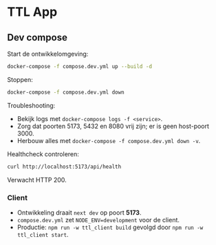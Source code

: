 # TTL App

## Dev compose

Start de ontwikkelomgeving:

```bash
docker-compose -f compose.dev.yml up --build -d
```

Stoppen:

```bash
docker-compose -f compose.dev.yml down
```

Troubleshooting:

- Bekijk logs met `docker-compose logs -f <service>`.
- Zorg dat poorten 5173, 5432 en 8080 vrij zijn; er is geen host-poort 3000.
- Herbouw alles met `docker-compose -f compose.dev.yml down -v`.

Healthcheck controleren:

```bash
curl http://localhost:5173/api/health
```

Verwacht HTTP 200.

### Client

- Ontwikkeling draait `next dev` op poort **5173**.
- `compose.dev.yml` zet `NODE_ENV=development` voor de client.
- Productie: `npm run -w ttl_client build` gevolgd door `npm run -w ttl_client start`.
